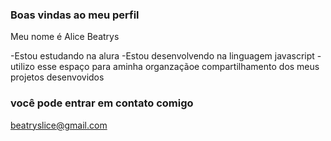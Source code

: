 ### Boas vindas ao meu perfil 

Meu nome é Alice Beatrys 

-Estou estudando na alura
-Estou desenvolvendo na linguagem javascript
-utilizo esse espaço para aminha organzaçãoe compartilhamento dos meus projetos desenvovidos 

### você pode entrar em contato comigo

beatryslice@gmail.com
